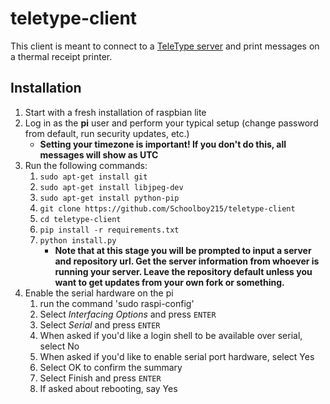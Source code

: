 # teletype-client

This client is meant to connect to a [TeleType server](https://github.com/Schoolboy215/teleType) and print messages on a thermal receipt printer.

## Installation

1. Start with a fresh installation of raspbian lite
2. Log in as the **pi** user and perform your typical setup (change password from default, run security updates, etc.)
    * **Setting your timezone is important! If you don't do this, all messages will show as UTC**
3. Run the following commands:
    1. `sudo apt-get install git`
    2. `sudo apt-get install libjpeg-dev`
    3. `sudo apt-get install python-pip`
    4. `git clone https://github.com/Schoolboy215/teletype-client`
    5. `cd teletype-client`
    6. `pip install -r requirements.txt`
    7. `python install.py`
        * **Note that at this stage you will be prompted to input a server and repository url. Get the server information from whoever is running your server. Leave the repository default unless you want to get updates from your own fork or something.**
4. Enable the serial hardware on the pi
    1. run the command 'sudo raspi-config'
    2. Select *Interfacing Options* and press `ENTER`
    3. Select *Serial* and press `ENTER`
    4. When asked if you'd like a login shell to be available over serial, select No
    5. When asked if you'd like to enable serial port hardware, select Yes
    6. Select OK to confirm the summary
    7. Select Finish and press `ENTER`
    8. If asked about rebooting, say Yes

  
